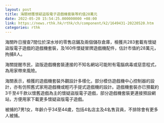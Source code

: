 ```yaml
---
layout: post
title: 海關檢獲懷疑盜版電子遊戲機套裝等約值28萬元
date: 2022-05-20 15:54:25.000000000 +08:00
link: https://news.rthk.hk/rthk/ch/component/k2/1649431-20220520.htm
categories: rthk
---
```


海關昨日搜查7間位於深水埗的零售店鋪及兩個儲存倉庫，檢獲共283套載有懷疑盜版電子遊戲的遊戲機套裝，及160件懷疑冒牌遊戲機配件，估計市值約28萬元，拘捕8人。

海關提醒市民，盜版遊戲機套裝連接的不知名網站可能附有電腦病毒或惡意程式，為用家帶來風險。

海關表示，檢獲的遊戲機套裝外觀設計多樣化，部分模仿遊戲機中心控制器的設計，亦有仿照舊式家用遊戲機或輕巧手提式遊戲機的設計。遊戲機套裝亦已預載約3千至4千款以懷舊遊戲為主的懷疑盜版電子遊戲，部分遊戲機套裝更連接預設網站，方便用家下載更多懷疑盜版電子遊戲。

被捕的7男1女，年齡介乎34至44歲，包括4名店主及4名售貨員，不排除會有更多人被捕。
